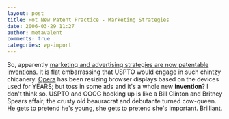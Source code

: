 ```yaml
---
layout: post
title: Hot New Patent Practice - Marketing Strategies
date: 2006-03-29 11:27
author: metavalent
comments: true
categories: wp-import
---
```

So, apparently <a href="https://www.zdnetasia.com/news/communications/0,39044192,39346317,00.htm">marketing and advertising strategies are now patentable inventions</a>. It is flat embarrassing that USPTO would engage in such chintzy chicanery. <a href="https://www.opera.com/">Opera</a> has been resizing browser displays based on the devices used for YEARS; but toss in some ads and it's a whole new <b>invention</b>? I don't think so.  USPTO and GOOG hooking up is like a Bill Clinton and Britney Spears affair; the crusty old beauracrat and debutante turned cow-queen.  He gets to pretend he's young, she gets to pretend she's important.  Brilliant.
